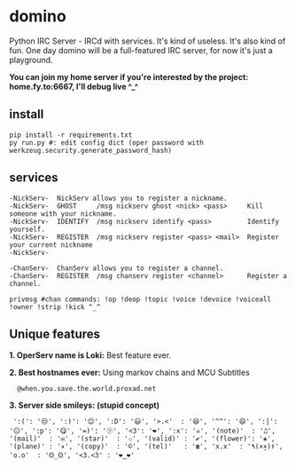 # domino
Python IRC Server - IRCd with services. It's kind of useless. It's also kind of fun. One day domino will be a full-featured IRC server, for now it's just a playground.

**You can join my home server if you're interested by the project: home.fy.to:6667, I'll debug live ^_^**

## install
```
pip install -r requirements.txt
py run.py #: edit config dict (oper password with werkzeug.security.generate_password_hash)
```

## services
```
-NickServ-  NickServ allows you to register a nickname.
-NickServ- 	GHOST     /msg nickserv ghost <nick> <pass>     Kill someone with your nickname.
-NickServ- 	IDENTIFY  /msg nickserv identify <pass>         Identify yourself.
-NickServ- 	REGISTER  /msg nickserv register <pass> <mail>  Register your current nickname
-NickServ- 	
  
-ChanServ-  ChanServ allows you to register a channel.
-ChanServ- 	REGISTER  /msg chanserv register <channel>      Register a channel.

privmsg #chan commands: !op !deop !topic !voice !devoice !voiceall !owner !strip !kick ^_^
```


## Unique features

__1. OperServ name is Loki:__
Best feature ever.

__2. Best hostnames ever:__ Using markov chains and MCU Subtitles
```
  @when.you.save.the.world.proxad.net
```

__3. Server side smileys: (stupid concept)__
```
 ':(': '😒', ':)': '😊', ':D': '😃', '>.<'  : '😆', '^^': '😄', ':|': '😐', ':p': '😋', '=)': '㋡', '<3': '❤', ':x': '☠', '(note)'  : '♫', '(mail)'  : '✉', '(star)'  : '✩', '(valid)' : '✔', '(flower)': '❀', '(plane)' : '✈', '(copy)'  : '©', '(tel)'   : '☎', 'x.x'  : '٩(×̯×)۶', 'o.o'  : 'Ꙩ_Ꙩ', '<3.<3' : '❤‿❤'
```
